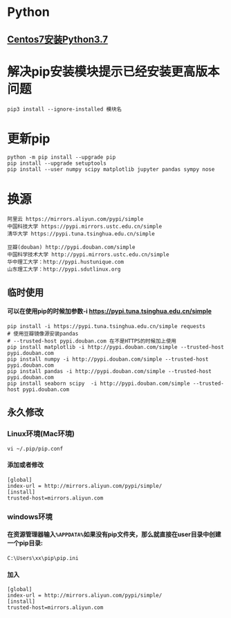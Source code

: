 # Python

## [Centos7安装Python3.7](./install.md)

# 解决pip安装模块提示已经安装更高版本问题
```sell
pip3 install --ignore-installed 模块名
```

# 更新pip
```shell
python -m pip install --upgrade pip
pip install --upgrade setuptools
pip install --user numpy scipy matplotlib jupyter pandas sympy nose
```

# 换源
```
阿里云 https://mirrors.aliyun.com/pypi/simple
中国科技大学 https://pypi.mirrors.ustc.edu.cn/simple
清华大学 https://pypi.tuna.tsinghua.edu.cn/simple

豆瓣(douban) http://pypi.douban.com/simple
中国科学技术大学 http://pypi.mirrors.ustc.edu.cn/simple
华中理工大学：http://pypi.hustunique.com
山东理工大学：http://pypi.sdutlinux.org
```
## 临时使用
#### 可以在使用pip的时候加参数-i https://pypi.tuna.tsinghua.edu.cn/simple
```shell
pip install -i https://pypi.tuna.tsinghua.edu.cn/simple requests
# 使用豆瓣镜像源安装pandas
# --trusted-host pypi.douban.com 在不是HTTPS的时候加上使用
pip install matplotlib -i http://pypi.douban.com/simple --trusted-host pypi.douban.com
pip install numpy -i http://pypi.douban.com/simple --trusted-host pypi.douban.com
pip install pandas -i http://pypi.douban.com/simple --trusted-host pypi.douban.com
pip install seaborn scipy  -i http://pypi.douban.com/simple --trusted-host pypi.douban.com
```

## 永久修改
### Linux环境(Mac环境)
```shell
vi ~/.pip/pip.conf 
```
#### 添加或者修改
```shell
[global]
index-url = http://mirrors.aliyun.com/pypi/simple/
[install]
trusted-host=mirrors.aliyun.com
```
### windows环境
#### 在资源管理器输入`%APPDATA%`如果没有pip文件夹，那么就直接在user目录中创建一个pip目录:
```shell
C:\Users\xx\pip\pip.ini
```
#### 加入
```shell
[global]
index-url = http://mirrors.aliyun.com/pypi/simple/
[install]
trusted-host=mirrors.aliyun.com
```

